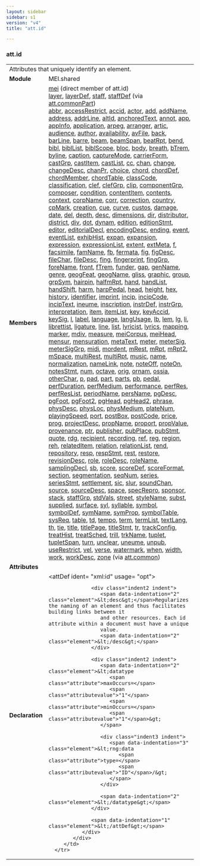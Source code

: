 ```yaml
---
layout: sidebar
sidebar: s1
version: "v4"
title: "att.id"

---
```


<div class="classSpec att">
   <h3 id="att.id">att.id</h3>
   <table class="wovenodd">
      <tr>
         <td colspan="2" class="wovenodd-col2">Attributes that uniquely identify an element.</td>
      </tr>
      <tr>
         <td class="wovenodd-col1">
            <strong>Module</strong>
         </td>
         <td class="wovenodd-col2">MEI.shared</td>
      </tr>
      <tr>
         <td class="wovenodd-col1">
            <strong>Members</strong>
         </td>
         <td class="wovenodd-col2">
            <div class="parent">
               <div>
                  <a class="link_odd_elementSpec" href="{{ site.baseurl }}/{{ page.version }}/elements/mei.html">mei</a> (direct member of att.id)
               </div>
               <div>
                  <a class="link_odd_elementSpec" href="{{ site.baseurl }}/{{ page.version }}/elements/layer.html">layer</a>, 
                  <a class="link_odd_elementSpec" href="{{ site.baseurl }}/{{ page.version }}/elements/layerDef.html">layerDef</a>, 
                  <a class="link_odd_elementSpec" href="{{ site.baseurl }}/{{ page.version }}/elements/staff.html">staff</a>, 
                  <a class="link_odd_elementSpec" href="{{ site.baseurl }}/{{ page.version }}/elements/staffDef.html">staffDef</a>
                  <span> (via 
                     <a class="link_odd_classSpec" href="{{ site.baseurl }}/{{ page.version }}/attribute-classes/att.commonPart.html">att.commonPart</a>)
                  </span>
               </div>
               <div>
                  <a class="link_odd_elementSpec" href="{{ site.baseurl }}/{{ page.version }}/elements/abbr.html">abbr</a>, 
                  <a class="link_odd_elementSpec" href="{{ site.baseurl }}/{{ page.version }}/elements/accessRestrict.html">accessRestrict</a>, 
                  <a class="link_odd_elementSpec" href="{{ site.baseurl }}/{{ page.version }}/elements/accid.html">accid</a>, 
                  <a class="link_odd_elementSpec" href="{{ site.baseurl }}/{{ page.version }}/elements/actor.html">actor</a>, 
                  <a class="link_odd_elementSpec" href="{{ site.baseurl }}/{{ page.version }}/elements/add.html">add</a>, 
                  <a class="link_odd_elementSpec" href="{{ site.baseurl }}/{{ page.version }}/elements/addName.html">addName</a>, 
                  <a class="link_odd_elementSpec" href="{{ site.baseurl }}/{{ page.version }}/elements/address.html">address</a>, 
                  <a class="link_odd_elementSpec" href="{{ site.baseurl }}/{{ page.version }}/elements/addrLine.html">addrLine</a>, 
                  <a class="link_odd_elementSpec" href="{{ site.baseurl }}/{{ page.version }}/elements/altId.html">altId</a>, 
                  <a class="link_odd_elementSpec" href="{{ site.baseurl }}/{{ page.version }}/elements/anchoredText.html">anchoredText</a>, 
                  <a class="link_odd_elementSpec" href="{{ site.baseurl }}/{{ page.version }}/elements/annot.html">annot</a>, 
                  <a class="link_odd_elementSpec" href="{{ site.baseurl }}/{{ page.version }}/elements/app.html">app</a>, 
                  <a class="link_odd_elementSpec" href="{{ site.baseurl }}/{{ page.version }}/elements/appInfo.html">appInfo</a>, 
                  <a class="link_odd_elementSpec" href="{{ site.baseurl }}/{{ page.version }}/elements/application.html">application</a>, 
                  <a class="link_odd_elementSpec" href="{{ site.baseurl }}/{{ page.version }}/elements/arpeg.html">arpeg</a>, 
                  <a class="link_odd_elementSpec" href="{{ site.baseurl }}/{{ page.version }}/elements/arranger.html">arranger</a>, 
                  <a class="link_odd_elementSpec" href="{{ site.baseurl }}/{{ page.version }}/elements/artic.html">artic</a>, 
                  <a class="link_odd_elementSpec" href="{{ site.baseurl }}/{{ page.version }}/elements/audience.html">audience</a>, 
                  <a class="link_odd_elementSpec" href="{{ site.baseurl }}/{{ page.version }}/elements/author.html">author</a>, 
                  <a class="link_odd_elementSpec" href="{{ site.baseurl }}/{{ page.version }}/elements/availability.html">availability</a>, 
                  <a class="link_odd_elementSpec" href="{{ site.baseurl }}/{{ page.version }}/elements/avFile.html">avFile</a>, 
                  <a class="link_odd_elementSpec" href="{{ site.baseurl }}/{{ page.version }}/elements/back.html">back</a>, 
                  <a class="link_odd_elementSpec" href="{{ site.baseurl }}/{{ page.version }}/elements/barLine.html">barLine</a>, 
                  <a class="link_odd_elementSpec" href="{{ site.baseurl }}/{{ page.version }}/elements/barre.html">barre</a>, 
                  <a class="link_odd_elementSpec" href="{{ site.baseurl }}/{{ page.version }}/elements/beam.html">beam</a>, 
                  <a class="link_odd_elementSpec" href="{{ site.baseurl }}/{{ page.version }}/elements/beamSpan.html">beamSpan</a>, 
                  <a class="link_odd_elementSpec" href="{{ site.baseurl }}/{{ page.version }}/elements/beatRpt.html">beatRpt</a>, 
                  <a class="link_odd_elementSpec" href="{{ site.baseurl }}/{{ page.version }}/elements/bend.html">bend</a>, 
                  <a class="link_odd_elementSpec" href="{{ site.baseurl }}/{{ page.version }}/elements/bibl.html">bibl</a>, 
                  <a class="link_odd_elementSpec" href="{{ site.baseurl }}/{{ page.version }}/elements/biblList.html">biblList</a>, 
                  <a class="link_odd_elementSpec" href="{{ site.baseurl }}/{{ page.version }}/elements/biblScope.html">biblScope</a>, 
                  <a class="link_odd_elementSpec" href="{{ site.baseurl }}/{{ page.version }}/elements/bloc.html">bloc</a>, 
                  <a class="link_odd_elementSpec" href="{{ site.baseurl }}/{{ page.version }}/elements/body.html">body</a>, 
                  <a class="link_odd_elementSpec" href="{{ site.baseurl }}/{{ page.version }}/elements/breath.html">breath</a>, 
                  <a class="link_odd_elementSpec" href="{{ site.baseurl }}/{{ page.version }}/elements/bTrem.html">bTrem</a>, 
                  <a class="link_odd_elementSpec" href="{{ site.baseurl }}/{{ page.version }}/elements/byline.html">byline</a>, 
                  <a class="link_odd_elementSpec" href="{{ site.baseurl }}/{{ page.version }}/elements/caption.html">caption</a>, 
                  <a class="link_odd_elementSpec" href="{{ site.baseurl }}/{{ page.version }}/elements/captureMode.html">captureMode</a>, 
                  <a class="link_odd_elementSpec" href="{{ site.baseurl }}/{{ page.version }}/elements/carrierForm.html">carrierForm</a>, 
                  <a class="link_odd_elementSpec" href="{{ site.baseurl }}/{{ page.version }}/elements/castGrp.html">castGrp</a>, 
                  <a class="link_odd_elementSpec" href="{{ site.baseurl }}/{{ page.version }}/elements/castItem.html">castItem</a>, 
                  <a class="link_odd_elementSpec" href="{{ site.baseurl }}/{{ page.version }}/elements/castList.html">castList</a>, 
                  <a class="link_odd_elementSpec" href="{{ site.baseurl }}/{{ page.version }}/elements/cc.html">cc</a>, 
                  <a class="link_odd_elementSpec" href="{{ site.baseurl }}/{{ page.version }}/elements/chan.html">chan</a>, 
                  <a class="link_odd_elementSpec" href="{{ site.baseurl }}/{{ page.version }}/elements/change.html">change</a>, 
                  <a class="link_odd_elementSpec" href="{{ site.baseurl }}/{{ page.version }}/elements/changeDesc.html">changeDesc</a>, 
                  <a class="link_odd_elementSpec" href="{{ site.baseurl }}/{{ page.version }}/elements/chanPr.html">chanPr</a>, 
                  <a class="link_odd_elementSpec" href="{{ site.baseurl }}/{{ page.version }}/elements/choice.html">choice</a>, 
                  <a class="link_odd_elementSpec" href="{{ site.baseurl }}/{{ page.version }}/elements/chord.html">chord</a>, 
                  <a class="link_odd_elementSpec" href="{{ site.baseurl }}/{{ page.version }}/elements/chordDef.html">chordDef</a>, 
                  <a class="link_odd_elementSpec" href="{{ site.baseurl }}/{{ page.version }}/elements/chordMember.html">chordMember</a>, 
                  <a class="link_odd_elementSpec" href="{{ site.baseurl }}/{{ page.version }}/elements/chordTable.html">chordTable</a>, 
                  <a class="link_odd_elementSpec" href="{{ site.baseurl }}/{{ page.version }}/elements/classCode.html">classCode</a>, 
                  <a class="link_odd_elementSpec" href="{{ site.baseurl }}/{{ page.version }}/elements/classification.html">classification</a>, 
                  <a class="link_odd_elementSpec" href="{{ site.baseurl }}/{{ page.version }}/elements/clef.html">clef</a>, 
                  <a class="link_odd_elementSpec" href="{{ site.baseurl }}/{{ page.version }}/elements/clefGrp.html">clefGrp</a>, 
                  <a class="link_odd_elementSpec" href="{{ site.baseurl }}/{{ page.version }}/elements/clip.html">clip</a>, 
                  <a class="link_odd_elementSpec" href="{{ site.baseurl }}/{{ page.version }}/elements/componentGrp.html">componentGrp</a>, 
                  <a class="link_odd_elementSpec" href="{{ site.baseurl }}/{{ page.version }}/elements/composer.html">composer</a>, 
                  <a class="link_odd_elementSpec" href="{{ site.baseurl }}/{{ page.version }}/elements/condition.html">condition</a>, 
                  <a class="link_odd_elementSpec" href="{{ site.baseurl }}/{{ page.version }}/elements/contentItem.html">contentItem</a>, 
                  <a class="link_odd_elementSpec" href="{{ site.baseurl }}/{{ page.version }}/elements/contents.html">contents</a>, 
                  <a class="link_odd_elementSpec" href="{{ site.baseurl }}/{{ page.version }}/elements/context.html">context</a>, 
                  <a class="link_odd_elementSpec" href="{{ site.baseurl }}/{{ page.version }}/elements/corpName.html">corpName</a>, 
                  <a class="link_odd_elementSpec" href="{{ site.baseurl }}/{{ page.version }}/elements/corr.html">corr</a>, 
                  <a class="link_odd_elementSpec" href="{{ site.baseurl }}/{{ page.version }}/elements/correction.html">correction</a>, 
                  <a class="link_odd_elementSpec" href="{{ site.baseurl }}/{{ page.version }}/elements/country.html">country</a>, 
                  <a class="link_odd_elementSpec" href="{{ site.baseurl }}/{{ page.version }}/elements/cpMark.html">cpMark</a>, 
                  <a class="link_odd_elementSpec" href="{{ site.baseurl }}/{{ page.version }}/elements/creation.html">creation</a>, 
                  <a class="link_odd_elementSpec" href="{{ site.baseurl }}/{{ page.version }}/elements/cue.html">cue</a>, 
                  <a class="link_odd_elementSpec" href="{{ site.baseurl }}/{{ page.version }}/elements/curve.html">curve</a>, 
                  <a class="link_odd_elementSpec" href="{{ site.baseurl }}/{{ page.version }}/elements/custos.html">custos</a>, 
                  <a class="link_odd_elementSpec" href="{{ site.baseurl }}/{{ page.version }}/elements/damage.html">damage</a>, 
                  <a class="link_odd_elementSpec" href="{{ site.baseurl }}/{{ page.version }}/elements/date.html">date</a>, 
                  <a class="link_odd_elementSpec" href="{{ site.baseurl }}/{{ page.version }}/elements/del.html">del</a>, 
                  <a class="link_odd_elementSpec" href="{{ site.baseurl }}/{{ page.version }}/elements/depth.html">depth</a>, 
                  <a class="link_odd_elementSpec" href="{{ site.baseurl }}/{{ page.version }}/elements/desc.html">desc</a>, 
                  <a class="link_odd_elementSpec" href="{{ site.baseurl }}/{{ page.version }}/elements/dimensions.html">dimensions</a>, 
                  <a class="link_odd_elementSpec" href="{{ site.baseurl }}/{{ page.version }}/elements/dir.html">dir</a>, 
                  <a class="link_odd_elementSpec" href="{{ site.baseurl }}/{{ page.version }}/elements/distributor.html">distributor</a>, 
                  <a class="link_odd_elementSpec" href="{{ site.baseurl }}/{{ page.version }}/elements/district.html">district</a>, 
                  <a class="link_odd_elementSpec" href="{{ site.baseurl }}/{{ page.version }}/elements/div.html">div</a>, 
                  <a class="link_odd_elementSpec" href="{{ site.baseurl }}/{{ page.version }}/elements/dot.html">dot</a>, 
                  <a class="link_odd_elementSpec" href="{{ site.baseurl }}/{{ page.version }}/elements/dynam.html">dynam</a>, 
                  <a class="link_odd_elementSpec" href="{{ site.baseurl }}/{{ page.version }}/elements/edition.html">edition</a>, 
                  <a class="link_odd_elementSpec" href="{{ site.baseurl }}/{{ page.version }}/elements/editionStmt.html">editionStmt</a>, 
                  <a class="link_odd_elementSpec" href="{{ site.baseurl }}/{{ page.version }}/elements/editor.html">editor</a>, 
                  <a class="link_odd_elementSpec" href="{{ site.baseurl }}/{{ page.version }}/elements/editorialDecl.html">editorialDecl</a>, 
                  <a class="link_odd_elementSpec" href="{{ site.baseurl }}/{{ page.version }}/elements/encodingDesc.html">encodingDesc</a>, 
                  <a class="link_odd_elementSpec" href="{{ site.baseurl }}/{{ page.version }}/elements/ending.html">ending</a>, 
                  <a class="link_odd_elementSpec" href="{{ site.baseurl }}/{{ page.version }}/elements/event.html">event</a>, 
                  <a class="link_odd_elementSpec" href="{{ site.baseurl }}/{{ page.version }}/elements/eventList.html">eventList</a>, 
                  <a class="link_odd_elementSpec" href="{{ site.baseurl }}/{{ page.version }}/elements/exhibHist.html">exhibHist</a>, 
                  <a class="link_odd_elementSpec" href="{{ site.baseurl }}/{{ page.version }}/elements/expan.html">expan</a>, 
                  <a class="link_odd_elementSpec" href="{{ site.baseurl }}/{{ page.version }}/elements/expansion.html">expansion</a>, 
                  <a class="link_odd_elementSpec" href="{{ site.baseurl }}/{{ page.version }}/elements/expression.html">expression</a>, 
                  <a class="link_odd_elementSpec" href="{{ site.baseurl }}/{{ page.version }}/elements/expressionList.html">expressionList</a>, 
                  <a class="link_odd_elementSpec" href="{{ site.baseurl }}/{{ page.version }}/elements/extent.html">extent</a>, 
                  <a class="link_odd_elementSpec" href="{{ site.baseurl }}/{{ page.version }}/elements/extMeta.html">extMeta</a>, 
                  <a class="link_odd_elementSpec" href="{{ site.baseurl }}/{{ page.version }}/elements/f.html">f</a>, 
                  <a class="link_odd_elementSpec" href="{{ site.baseurl }}/{{ page.version }}/elements/facsimile.html">facsimile</a>, 
                  <a class="link_odd_elementSpec" href="{{ site.baseurl }}/{{ page.version }}/elements/famName.html">famName</a>, 
                  <a class="link_odd_elementSpec" href="{{ site.baseurl }}/{{ page.version }}/elements/fb.html">fb</a>, 
                  <a class="link_odd_elementSpec" href="{{ site.baseurl }}/{{ page.version }}/elements/fermata.html">fermata</a>, 
                  <a class="link_odd_elementSpec" href="{{ site.baseurl }}/{{ page.version }}/elements/fig.html">fig</a>, 
                  <a class="link_odd_elementSpec" href="{{ site.baseurl }}/{{ page.version }}/elements/figDesc.html">figDesc</a>, 
                  <a class="link_odd_elementSpec" href="{{ site.baseurl }}/{{ page.version }}/elements/fileChar.html">fileChar</a>, 
                  <a class="link_odd_elementSpec" href="{{ site.baseurl }}/{{ page.version }}/elements/fileDesc.html">fileDesc</a>, 
                  <a class="link_odd_elementSpec" href="{{ site.baseurl }}/{{ page.version }}/elements/fing.html">fing</a>, 
                  <a class="link_odd_elementSpec" href="{{ site.baseurl }}/{{ page.version }}/elements/fingerprint.html">fingerprint</a>, 
                  <a class="link_odd_elementSpec" href="{{ site.baseurl }}/{{ page.version }}/elements/fingGrp.html">fingGrp</a>, 
                  <a class="link_odd_elementSpec" href="{{ site.baseurl }}/{{ page.version }}/elements/foreName.html">foreName</a>, 
                  <a class="link_odd_elementSpec" href="{{ site.baseurl }}/{{ page.version }}/elements/front.html">front</a>, 
                  <a class="link_odd_elementSpec" href="{{ site.baseurl }}/{{ page.version }}/elements/fTrem.html">fTrem</a>, 
                  <a class="link_odd_elementSpec" href="{{ site.baseurl }}/{{ page.version }}/elements/funder.html">funder</a>, 
                  <a class="link_odd_elementSpec" href="{{ site.baseurl }}/{{ page.version }}/elements/gap.html">gap</a>, 
                  <a class="link_odd_elementSpec" href="{{ site.baseurl }}/{{ page.version }}/elements/genName.html">genName</a>, 
                  <a class="link_odd_elementSpec" href="{{ site.baseurl }}/{{ page.version }}/elements/genre.html">genre</a>, 
                  <a class="link_odd_elementSpec" href="{{ site.baseurl }}/{{ page.version }}/elements/geogFeat.html">geogFeat</a>, 
                  <a class="link_odd_elementSpec" href="{{ site.baseurl }}/{{ page.version }}/elements/geogName.html">geogName</a>, 
                  <a class="link_odd_elementSpec" href="{{ site.baseurl }}/{{ page.version }}/elements/gliss.html">gliss</a>, 
                  <a class="link_odd_elementSpec" href="{{ site.baseurl }}/{{ page.version }}/elements/graphic.html">graphic</a>, 
                  <a class="link_odd_elementSpec" href="{{ site.baseurl }}/{{ page.version }}/elements/group.html">group</a>, 
                  <a class="link_odd_elementSpec" href="{{ site.baseurl }}/{{ page.version }}/elements/grpSym.html">grpSym</a>, 
                  <a class="link_odd_elementSpec" href="{{ site.baseurl }}/{{ page.version }}/elements/hairpin.html">hairpin</a>, 
                  <a class="link_odd_elementSpec" href="{{ site.baseurl }}/{{ page.version }}/elements/halfmRpt.html">halfmRpt</a>, 
                  <a class="link_odd_elementSpec" href="{{ site.baseurl }}/{{ page.version }}/elements/hand.html">hand</a>, 
                  <a class="link_odd_elementSpec" href="{{ site.baseurl }}/{{ page.version }}/elements/handList.html">handList</a>, 
                  <a class="link_odd_elementSpec" href="{{ site.baseurl }}/{{ page.version }}/elements/handShift.html">handShift</a>, 
                  <a class="link_odd_elementSpec" href="{{ site.baseurl }}/{{ page.version }}/elements/harm.html">harm</a>, 
                  <a class="link_odd_elementSpec" href="{{ site.baseurl }}/{{ page.version }}/elements/harpPedal.html">harpPedal</a>, 
                  <a class="link_odd_elementSpec" href="{{ site.baseurl }}/{{ page.version }}/elements/head.html">head</a>, 
                  <a class="link_odd_elementSpec" href="{{ site.baseurl }}/{{ page.version }}/elements/height.html">height</a>, 
                  <a class="link_odd_elementSpec" href="{{ site.baseurl }}/{{ page.version }}/elements/hex.html">hex</a>, 
                  <a class="link_odd_elementSpec" href="{{ site.baseurl }}/{{ page.version }}/elements/history.html">history</a>, 
                  <a class="link_odd_elementSpec" href="{{ site.baseurl }}/{{ page.version }}/elements/identifier.html">identifier</a>, 
                  <a class="link_odd_elementSpec" href="{{ site.baseurl }}/{{ page.version }}/elements/imprint.html">imprint</a>, 
                  <a class="link_odd_elementSpec" href="{{ site.baseurl }}/{{ page.version }}/elements/incip.html">incip</a>, 
                  <a class="link_odd_elementSpec" href="{{ site.baseurl }}/{{ page.version }}/elements/incipCode.html">incipCode</a>, 
                  <a class="link_odd_elementSpec" href="{{ site.baseurl }}/{{ page.version }}/elements/incipText.html">incipText</a>, 
                  <a class="link_odd_elementSpec" href="{{ site.baseurl }}/{{ page.version }}/elements/ineume.html">ineume</a>, 
                  <a class="link_odd_elementSpec" href="{{ site.baseurl }}/{{ page.version }}/elements/inscription.html">inscription</a>, 
                  <a class="link_odd_elementSpec" href="{{ site.baseurl }}/{{ page.version }}/elements/instrDef.html">instrDef</a>, 
                  <a class="link_odd_elementSpec" href="{{ site.baseurl }}/{{ page.version }}/elements/instrGrp.html">instrGrp</a>, 
                  <a class="link_odd_elementSpec" href="{{ site.baseurl }}/{{ page.version }}/elements/interpretation.html">interpretation</a>, 
                  <a class="link_odd_elementSpec" href="{{ site.baseurl }}/{{ page.version }}/elements/item.html">item</a>, 
                  <a class="link_odd_elementSpec" href="{{ site.baseurl }}/{{ page.version }}/elements/itemList.html">itemList</a>, 
                  <a class="link_odd_elementSpec" href="{{ site.baseurl }}/{{ page.version }}/elements/key.html">key</a>, 
                  <a class="link_odd_elementSpec" href="{{ site.baseurl }}/{{ page.version }}/elements/keyAccid.html">keyAccid</a>, 
                  <a class="link_odd_elementSpec" href="{{ site.baseurl }}/{{ page.version }}/elements/keySig.html">keySig</a>, 
                  <a class="link_odd_elementSpec" href="{{ site.baseurl }}/{{ page.version }}/elements/l.html">l</a>, 
                  <a class="link_odd_elementSpec" href="{{ site.baseurl }}/{{ page.version }}/elements/label.html">label</a>, 
                  <a class="link_odd_elementSpec" href="{{ site.baseurl }}/{{ page.version }}/elements/language.html">language</a>, 
                  <a class="link_odd_elementSpec" href="{{ site.baseurl }}/{{ page.version }}/elements/langUsage.html">langUsage</a>, 
                  <a class="link_odd_elementSpec" href="{{ site.baseurl }}/{{ page.version }}/elements/lb.html">lb</a>, 
                  <a class="link_odd_elementSpec" href="{{ site.baseurl }}/{{ page.version }}/elements/lem.html">lem</a>, 
                  <a class="link_odd_elementSpec" href="{{ site.baseurl }}/{{ page.version }}/elements/lg.html">lg</a>, 
                  <a class="link_odd_elementSpec" href="{{ site.baseurl }}/{{ page.version }}/elements/li.html">li</a>, 
                  <a class="link_odd_elementSpec" href="{{ site.baseurl }}/{{ page.version }}/elements/librettist.html">librettist</a>, 
                  <a class="link_odd_elementSpec" href="{{ site.baseurl }}/{{ page.version }}/elements/ligature.html">ligature</a>, 
                  <a class="link_odd_elementSpec" href="{{ site.baseurl }}/{{ page.version }}/elements/line.html">line</a>, 
                  <a class="link_odd_elementSpec" href="{{ site.baseurl }}/{{ page.version }}/elements/list.html">list</a>, 
                  <a class="link_odd_elementSpec" href="{{ site.baseurl }}/{{ page.version }}/elements/lyricist.html">lyricist</a>, 
                  <a class="link_odd_elementSpec" href="{{ site.baseurl }}/{{ page.version }}/elements/lyrics.html">lyrics</a>, 
                  <a class="link_odd_elementSpec" href="{{ site.baseurl }}/{{ page.version }}/elements/mapping.html">mapping</a>, 
                  <a class="link_odd_elementSpec" href="{{ site.baseurl }}/{{ page.version }}/elements/marker.html">marker</a>, 
                  <a class="link_odd_elementSpec" href="{{ site.baseurl }}/{{ page.version }}/elements/mdiv.html">mdiv</a>, 
                  <a class="link_odd_elementSpec" href="{{ site.baseurl }}/{{ page.version }}/elements/measure.html">measure</a>, 
                  <a class="link_odd_elementSpec" href="{{ site.baseurl }}/{{ page.version }}/elements/meiCorpus.html">meiCorpus</a>, 
                  <a class="link_odd_elementSpec" href="{{ site.baseurl }}/{{ page.version }}/elements/meiHead.html">meiHead</a>, 
                  <a class="link_odd_elementSpec" href="{{ site.baseurl }}/{{ page.version }}/elements/mensur.html">mensur</a>, 
                  <a class="link_odd_elementSpec" href="{{ site.baseurl }}/{{ page.version }}/elements/mensuration.html">mensuration</a>, 
                  <a class="link_odd_elementSpec" href="{{ site.baseurl }}/{{ page.version }}/elements/metaText.html">metaText</a>, 
                  <a class="link_odd_elementSpec" href="{{ site.baseurl }}/{{ page.version }}/elements/meter.html">meter</a>, 
                  <a class="link_odd_elementSpec" href="{{ site.baseurl }}/{{ page.version }}/elements/meterSig.html">meterSig</a>, 
                  <a class="link_odd_elementSpec" href="{{ site.baseurl }}/{{ page.version }}/elements/meterSigGrp.html">meterSigGrp</a>, 
                  <a class="link_odd_elementSpec" href="{{ site.baseurl }}/{{ page.version }}/elements/midi.html">midi</a>, 
                  <a class="link_odd_elementSpec" href="{{ site.baseurl }}/{{ page.version }}/elements/mordent.html">mordent</a>, 
                  <a class="link_odd_elementSpec" href="{{ site.baseurl }}/{{ page.version }}/elements/mRest.html">mRest</a>, 
                  <a class="link_odd_elementSpec" href="{{ site.baseurl }}/{{ page.version }}/elements/mRpt.html">mRpt</a>, 
                  <a class="link_odd_elementSpec" href="{{ site.baseurl }}/{{ page.version }}/elements/mRpt2.html">mRpt2</a>, 
                  <a class="link_odd_elementSpec" href="{{ site.baseurl }}/{{ page.version }}/elements/mSpace.html">mSpace</a>, 
                  <a class="link_odd_elementSpec" href="{{ site.baseurl }}/{{ page.version }}/elements/multiRest.html">multiRest</a>, 
                  <a class="link_odd_elementSpec" href="{{ site.baseurl }}/{{ page.version }}/elements/multiRpt.html">multiRpt</a>, 
                  <a class="link_odd_elementSpec" href="{{ site.baseurl }}/{{ page.version }}/elements/music.html">music</a>, 
                  <a class="link_odd_elementSpec" href="{{ site.baseurl }}/{{ page.version }}/elements/name.html">name</a>, 
                  <a class="link_odd_elementSpec" href="{{ site.baseurl }}/{{ page.version }}/elements/normalization.html">normalization</a>, 
                  <a class="link_odd_elementSpec" href="{{ site.baseurl }}/{{ page.version }}/elements/nameLink.html">nameLink</a>, 
                  <a class="link_odd_elementSpec" href="{{ site.baseurl }}/{{ page.version }}/elements/note.html">note</a>, 
                  <a class="link_odd_elementSpec" href="{{ site.baseurl }}/{{ page.version }}/elements/noteOff.html">noteOff</a>, 
                  <a class="link_odd_elementSpec" href="{{ site.baseurl }}/{{ page.version }}/elements/noteOn.html">noteOn</a>, 
                  <a class="link_odd_elementSpec" href="{{ site.baseurl }}/{{ page.version }}/elements/notesStmt.html">notesStmt</a>, 
                  <a class="link_odd_elementSpec" href="{{ site.baseurl }}/{{ page.version }}/elements/num.html">num</a>, 
                  <a class="link_odd_elementSpec" href="{{ site.baseurl }}/{{ page.version }}/elements/octave.html">octave</a>, 
                  <a class="link_odd_elementSpec" href="{{ site.baseurl }}/{{ page.version }}/elements/orig.html">orig</a>, 
                  <a class="link_odd_elementSpec" href="{{ site.baseurl }}/{{ page.version }}/elements/ornam.html">ornam</a>, 
                  <a class="link_odd_elementSpec" href="{{ site.baseurl }}/{{ page.version }}/elements/ossia.html">ossia</a>, 
                  <a class="link_odd_elementSpec" href="{{ site.baseurl }}/{{ page.version }}/elements/otherChar.html">otherChar</a>, 
                  <a class="link_odd_elementSpec" href="{{ site.baseurl }}/{{ page.version }}/elements/p.html">p</a>, 
                  <a class="link_odd_elementSpec" href="{{ site.baseurl }}/{{ page.version }}/elements/pad.html">pad</a>, 
                  <a class="link_odd_elementSpec" href="{{ site.baseurl }}/{{ page.version }}/elements/part.html">part</a>, 
                  <a class="link_odd_elementSpec" href="{{ site.baseurl }}/{{ page.version }}/elements/parts.html">parts</a>, 
                  <a class="link_odd_elementSpec" href="{{ site.baseurl }}/{{ page.version }}/elements/pb.html">pb</a>, 
                  <a class="link_odd_elementSpec" href="{{ site.baseurl }}/{{ page.version }}/elements/pedal.html">pedal</a>, 
                  <a class="link_odd_elementSpec" href="{{ site.baseurl }}/{{ page.version }}/elements/perfDuration.html">perfDuration</a>, 
                  <a class="link_odd_elementSpec" href="{{ site.baseurl }}/{{ page.version }}/elements/perfMedium.html">perfMedium</a>, 
                  <a class="link_odd_elementSpec" href="{{ site.baseurl }}/{{ page.version }}/elements/performance.html">performance</a>, 
                  <a class="link_odd_elementSpec" href="{{ site.baseurl }}/{{ page.version }}/elements/perfRes.html">perfRes</a>, 
                  <a class="link_odd_elementSpec" href="{{ site.baseurl }}/{{ page.version }}/elements/perfResList.html">perfResList</a>, 
                  <a class="link_odd_elementSpec" href="{{ site.baseurl }}/{{ page.version }}/elements/periodName.html">periodName</a>, 
                  <a class="link_odd_elementSpec" href="{{ site.baseurl }}/{{ page.version }}/elements/persName.html">persName</a>, 
                  <a class="link_odd_elementSpec" href="{{ site.baseurl }}/{{ page.version }}/elements/pgDesc.html">pgDesc</a>, 
                  <a class="link_odd_elementSpec" href="{{ site.baseurl }}/{{ page.version }}/elements/pgFoot.html">pgFoot</a>, 
                  <a class="link_odd_elementSpec" href="{{ site.baseurl }}/{{ page.version }}/elements/pgFoot2.html">pgFoot2</a>, 
                  <a class="link_odd_elementSpec" href="{{ site.baseurl }}/{{ page.version }}/elements/pgHead.html">pgHead</a>, 
                  <a class="link_odd_elementSpec" href="{{ site.baseurl }}/{{ page.version }}/elements/pgHead2.html">pgHead2</a>, 
                  <a class="link_odd_elementSpec" href="{{ site.baseurl }}/{{ page.version }}/elements/phrase.html">phrase</a>, 
                  <a class="link_odd_elementSpec" href="{{ site.baseurl }}/{{ page.version }}/elements/physDesc.html">physDesc</a>, 
                  <a class="link_odd_elementSpec" href="{{ site.baseurl }}/{{ page.version }}/elements/physLoc.html">physLoc</a>, 
                  <a class="link_odd_elementSpec" href="{{ site.baseurl }}/{{ page.version }}/elements/physMedium.html">physMedium</a>, 
                  <a class="link_odd_elementSpec" href="{{ site.baseurl }}/{{ page.version }}/elements/plateNum.html">plateNum</a>, 
                  <a class="link_odd_elementSpec" href="{{ site.baseurl }}/{{ page.version }}/elements/playingSpeed.html">playingSpeed</a>, 
                  <a class="link_odd_elementSpec" href="{{ site.baseurl }}/{{ page.version }}/elements/port.html">port</a>, 
                  <a class="link_odd_elementSpec" href="{{ site.baseurl }}/{{ page.version }}/elements/postBox.html">postBox</a>, 
                  <a class="link_odd_elementSpec" href="{{ site.baseurl }}/{{ page.version }}/elements/postCode.html">postCode</a>, 
                  <a class="link_odd_elementSpec" href="{{ site.baseurl }}/{{ page.version }}/elements/price.html">price</a>, 
                  <a class="link_odd_elementSpec" href="{{ site.baseurl }}/{{ page.version }}/elements/prog.html">prog</a>, 
                  <a class="link_odd_elementSpec" href="{{ site.baseurl }}/{{ page.version }}/elements/projectDesc.html">projectDesc</a>, 
                  <a class="link_odd_elementSpec" href="{{ site.baseurl }}/{{ page.version }}/elements/propName.html">propName</a>, 
                  <a class="link_odd_elementSpec" href="{{ site.baseurl }}/{{ page.version }}/elements/proport.html">proport</a>, 
                  <a class="link_odd_elementSpec" href="{{ site.baseurl }}/{{ page.version }}/elements/propValue.html">propValue</a>, 
                  <a class="link_odd_elementSpec" href="{{ site.baseurl }}/{{ page.version }}/elements/provenance.html">provenance</a>, 
                  <a class="link_odd_elementSpec" href="{{ site.baseurl }}/{{ page.version }}/elements/ptr.html">ptr</a>, 
                  <a class="link_odd_elementSpec" href="{{ site.baseurl }}/{{ page.version }}/elements/publisher.html">publisher</a>, 
                  <a class="link_odd_elementSpec" href="{{ site.baseurl }}/{{ page.version }}/elements/pubPlace.html">pubPlace</a>, 
                  <a class="link_odd_elementSpec" href="{{ site.baseurl }}/{{ page.version }}/elements/pubStmt.html">pubStmt</a>, 
                  <a class="link_odd_elementSpec" href="{{ site.baseurl }}/{{ page.version }}/elements/quote.html">quote</a>, 
                  <a class="link_odd_elementSpec" href="{{ site.baseurl }}/{{ page.version }}/elements/rdg.html">rdg</a>, 
                  <a class="link_odd_elementSpec" href="{{ site.baseurl }}/{{ page.version }}/elements/recipient.html">recipient</a>, 
                  <a class="link_odd_elementSpec" href="{{ site.baseurl }}/{{ page.version }}/elements/recording.html">recording</a>, 
                  <a class="link_odd_elementSpec" href="{{ site.baseurl }}/{{ page.version }}/elements/ref.html">ref</a>, 
                  <a class="link_odd_elementSpec" href="{{ site.baseurl }}/{{ page.version }}/elements/reg.html">reg</a>, 
                  <a class="link_odd_elementSpec" href="{{ site.baseurl }}/{{ page.version }}/elements/region.html">region</a>, 
                  <a class="link_odd_elementSpec" href="{{ site.baseurl }}/{{ page.version }}/elements/reh.html">reh</a>, 
                  <a class="link_odd_elementSpec" href="{{ site.baseurl }}/{{ page.version }}/elements/relatedItem.html">relatedItem</a>, 
                  <a class="link_odd_elementSpec" href="{{ site.baseurl }}/{{ page.version }}/elements/relation.html">relation</a>, 
                  <a class="link_odd_elementSpec" href="{{ site.baseurl }}/{{ page.version }}/elements/relationList.html">relationList</a>, 
                  <a class="link_odd_elementSpec" href="{{ site.baseurl }}/{{ page.version }}/elements/rend.html">rend</a>, 
                  <a class="link_odd_elementSpec" href="{{ site.baseurl }}/{{ page.version }}/elements/repository.html">repository</a>, 
                  <a class="link_odd_elementSpec" href="{{ site.baseurl }}/{{ page.version }}/elements/resp.html">resp</a>, 
                  <a class="link_odd_elementSpec" href="{{ site.baseurl }}/{{ page.version }}/elements/respStmt.html">respStmt</a>, 
                  <a class="link_odd_elementSpec" href="{{ site.baseurl }}/{{ page.version }}/elements/rest.html">rest</a>, 
                  <a class="link_odd_elementSpec" href="{{ site.baseurl }}/{{ page.version }}/elements/restore.html">restore</a>, 
                  <a class="link_odd_elementSpec" href="{{ site.baseurl }}/{{ page.version }}/elements/revisionDesc.html">revisionDesc</a>, 
                  <a class="link_odd_elementSpec" href="{{ site.baseurl }}/{{ page.version }}/elements/role.html">role</a>, 
                  <a class="link_odd_elementSpec" href="{{ site.baseurl }}/{{ page.version }}/elements/roleDesc.html">roleDesc</a>, 
                  <a class="link_odd_elementSpec" href="{{ site.baseurl }}/{{ page.version }}/elements/roleName.html">roleName</a>, 
                  <a class="link_odd_elementSpec" href="{{ site.baseurl }}/{{ page.version }}/elements/samplingDecl.html">samplingDecl</a>, 
                  <a class="link_odd_elementSpec" href="{{ site.baseurl }}/{{ page.version }}/elements/sb.html">sb</a>, 
                  <a class="link_odd_elementSpec" href="{{ site.baseurl }}/{{ page.version }}/elements/score.html">score</a>, 
                  <a class="link_odd_elementSpec" href="{{ site.baseurl }}/{{ page.version }}/elements/scoreDef.html">scoreDef</a>, 
                  <a class="link_odd_elementSpec" href="{{ site.baseurl }}/{{ page.version }}/elements/scoreFormat.html">scoreFormat</a>, 
                  <a class="link_odd_elementSpec" href="{{ site.baseurl }}/{{ page.version }}/elements/section.html">section</a>, 
                  <a class="link_odd_elementSpec" href="{{ site.baseurl }}/{{ page.version }}/elements/segmentation.html">segmentation</a>, 
                  <a class="link_odd_elementSpec" href="{{ site.baseurl }}/{{ page.version }}/elements/seqNum.html">seqNum</a>, 
                  <a class="link_odd_elementSpec" href="{{ site.baseurl }}/{{ page.version }}/elements/series.html">series</a>, 
                  <a class="link_odd_elementSpec" href="{{ site.baseurl }}/{{ page.version }}/elements/seriesStmt.html">seriesStmt</a>, 
                  <a class="link_odd_elementSpec" href="{{ site.baseurl }}/{{ page.version }}/elements/settlement.html">settlement</a>, 
                  <a class="link_odd_elementSpec" href="{{ site.baseurl }}/{{ page.version }}/elements/sic.html">sic</a>, 
                  <a class="link_odd_elementSpec" href="{{ site.baseurl }}/{{ page.version }}/elements/slur.html">slur</a>, 
                  <a class="link_odd_elementSpec" href="{{ site.baseurl }}/{{ page.version }}/elements/soundChan.html">soundChan</a>, 
                  <a class="link_odd_elementSpec" href="{{ site.baseurl }}/{{ page.version }}/elements/source.html">source</a>, 
                  <a class="link_odd_elementSpec" href="{{ site.baseurl }}/{{ page.version }}/elements/sourceDesc.html">sourceDesc</a>, 
                  <a class="link_odd_elementSpec" href="{{ site.baseurl }}/{{ page.version }}/elements/space.html">space</a>, 
                  <a class="link_odd_elementSpec" href="{{ site.baseurl }}/{{ page.version }}/elements/specRepro.html">specRepro</a>, 
                  <a class="link_odd_elementSpec" href="{{ site.baseurl }}/{{ page.version }}/elements/sponsor.html">sponsor</a>, 
                  <a class="link_odd_elementSpec" href="{{ site.baseurl }}/{{ page.version }}/elements/stack.html">stack</a>, 
                  <a class="link_odd_elementSpec" href="{{ site.baseurl }}/{{ page.version }}/elements/staffGrp.html">staffGrp</a>, 
                  <a class="link_odd_elementSpec" href="{{ site.baseurl }}/{{ page.version }}/elements/stdVals.html">stdVals</a>, 
                  <a class="link_odd_elementSpec" href="{{ site.baseurl }}/{{ page.version }}/elements/street.html">street</a>, 
                  <a class="link_odd_elementSpec" href="{{ site.baseurl }}/{{ page.version }}/elements/styleName.html">styleName</a>, 
                  <a class="link_odd_elementSpec" href="{{ site.baseurl }}/{{ page.version }}/elements/subst.html">subst</a>, 
                  <a class="link_odd_elementSpec" href="{{ site.baseurl }}/{{ page.version }}/elements/supplied.html">supplied</a>, 
                  <a class="link_odd_elementSpec" href="{{ site.baseurl }}/{{ page.version }}/elements/surface.html">surface</a>, 
                  <a class="link_odd_elementSpec" href="{{ site.baseurl }}/{{ page.version }}/elements/syl.html">syl</a>, 
                  <a class="link_odd_elementSpec" href="{{ site.baseurl }}/{{ page.version }}/elements/syllable.html">syllable</a>, 
                  <a class="link_odd_elementSpec" href="{{ site.baseurl }}/{{ page.version }}/elements/symbol.html">symbol</a>, 
                  <a class="link_odd_elementSpec" href="{{ site.baseurl }}/{{ page.version }}/elements/symbolDef.html">symbolDef</a>, 
                  <a class="link_odd_elementSpec" href="{{ site.baseurl }}/{{ page.version }}/elements/symName.html">symName</a>, 
                  <a class="link_odd_elementSpec" href="{{ site.baseurl }}/{{ page.version }}/elements/symProp.html">symProp</a>, 
                  <a class="link_odd_elementSpec" href="{{ site.baseurl }}/{{ page.version }}/elements/symbolTable.html">symbolTable</a>, 
                  <a class="link_odd_elementSpec" href="{{ site.baseurl }}/{{ page.version }}/elements/sysReq.html">sysReq</a>, 
                  <a class="link_odd_elementSpec" href="{{ site.baseurl }}/{{ page.version }}/elements/table.html">table</a>, 
                  <a class="link_odd_elementSpec" href="{{ site.baseurl }}/{{ page.version }}/elements/td.html">td</a>, 
                  <a class="link_odd_elementSpec" href="{{ site.baseurl }}/{{ page.version }}/elements/tempo.html">tempo</a>, 
                  <a class="link_odd_elementSpec" href="{{ site.baseurl }}/{{ page.version }}/elements/term.html">term</a>, 
                  <a class="link_odd_elementSpec" href="{{ site.baseurl }}/{{ page.version }}/elements/termList.html">termList</a>, 
                  <a class="link_odd_elementSpec" href="{{ site.baseurl }}/{{ page.version }}/elements/textLang.html">textLang</a>, 
                  <a class="link_odd_elementSpec" href="{{ site.baseurl }}/{{ page.version }}/elements/th.html">th</a>, 
                  <a class="link_odd_elementSpec" href="{{ site.baseurl }}/{{ page.version }}/elements/tie.html">tie</a>, 
                  <a class="link_odd_elementSpec" href="{{ site.baseurl }}/{{ page.version }}/elements/title.html">title</a>, 
                  <a class="link_odd_elementSpec" href="{{ site.baseurl }}/{{ page.version }}/elements/titlePage.html">titlePage</a>, 
                  <a class="link_odd_elementSpec" href="{{ site.baseurl }}/{{ page.version }}/elements/titleStmt.html">titleStmt</a>, 
                  <a class="link_odd_elementSpec" href="{{ site.baseurl }}/{{ page.version }}/elements/tr.html">tr</a>, 
                  <a class="link_odd_elementSpec" href="{{ site.baseurl }}/{{ page.version }}/elements/trackConfig.html">trackConfig</a>, 
                  <a class="link_odd_elementSpec" href="{{ site.baseurl }}/{{ page.version }}/elements/treatHist.html">treatHist</a>, 
                  <a class="link_odd_elementSpec" href="{{ site.baseurl }}/{{ page.version }}/elements/treatSched.html">treatSched</a>, 
                  <a class="link_odd_elementSpec" href="{{ site.baseurl }}/{{ page.version }}/elements/trill.html">trill</a>, 
                  <a class="link_odd_elementSpec" href="{{ site.baseurl }}/{{ page.version }}/elements/trkName.html">trkName</a>, 
                  <a class="link_odd_elementSpec" href="{{ site.baseurl }}/{{ page.version }}/elements/tuplet.html">tuplet</a>, 
                  <a class="link_odd_elementSpec" href="{{ site.baseurl }}/{{ page.version }}/elements/tupletSpan.html">tupletSpan</a>, 
                  <a class="link_odd_elementSpec" href="{{ site.baseurl }}/{{ page.version }}/elements/turn.html">turn</a>, 
                  <a class="link_odd_elementSpec" href="{{ site.baseurl }}/{{ page.version }}/elements/unclear.html">unclear</a>, 
                  <a class="link_odd_elementSpec" href="{{ site.baseurl }}/{{ page.version }}/elements/uneume.html">uneume</a>, 
                  <a class="link_odd_elementSpec" href="{{ site.baseurl }}/{{ page.version }}/elements/unpub.html">unpub</a>, 
                  <a class="link_odd_elementSpec" href="{{ site.baseurl }}/{{ page.version }}/elements/useRestrict.html">useRestrict</a>, 
                  <a class="link_odd_elementSpec" href="{{ site.baseurl }}/{{ page.version }}/elements/vel.html">vel</a>, 
                  <a class="link_odd_elementSpec" href="{{ site.baseurl }}/{{ page.version }}/elements/verse.html">verse</a>, 
                  <a class="link_odd_elementSpec" href="{{ site.baseurl }}/{{ page.version }}/elements/watermark.html">watermark</a>, 
                  <a class="link_odd_elementSpec" href="{{ site.baseurl }}/{{ page.version }}/elements/when.html">when</a>, 
                  <a class="link_odd_elementSpec" href="{{ site.baseurl }}/{{ page.version }}/elements/width.html">width</a>, 
                  <a class="link_odd_elementSpec" href="{{ site.baseurl }}/{{ page.version }}/elements/work.html">work</a>, 
                  <a class="link_odd_elementSpec" href="{{ site.baseurl }}/{{ page.version }}/elements/workDesc.html">workDesc</a>, 
                  <a class="link_odd_elementSpec" href="{{ site.baseurl }}/{{ page.version }}/elements/zone.html">zone</a>
                  <span> (via 
                     <a class="link_odd_classSpec" href="{{ site.baseurl }}/{{ page.version }}/attribute-classes/att.common.html">att.common</a>)
                  </span>
               </div>
            </div>
         </td>
      </tr>
      <tr>
         <td class="wovenodd-col1">
            <strong>Attributes</strong>
         </td>
         <td class="wovenodd-col2"></td>
      </tr>
      <tr>
         <td class="wovenodd-col1">
            <strong>Declaration</strong>
         </td>
         <td class="wovenodd-col2">
            <div xml:space="preserve" class="pre">
               <div class="indent1 indent">
                  <span data-indentation="1" class="element">&lt;attDef 
                     <span class="attribute">ident=</span>
                     <span class="attributevalue">"xml:id"</span> 
                     <span class="attribute">usage=</span>
                     <span class="attributevalue">"opt"</span>&gt;
                  </span>
                  
                  <div class="indent2 indent">
                     <span data-indentation="2" class="element">&lt;desc&gt;</span>Regularizes the naming of an element and thus facilitates building links between it
                     and other resources. Each id attribute within a document must have a unique
                     value.
                     <span data-indentation="2" class="element">&lt;/desc&gt;</span>
                  </div>
                  
                  <div class="indent2 indent">
                     <span data-indentation="2" class="element">&lt;datatype 
                        <span class="attribute">maxOccurs=</span>
                        <span class="attributevalue">"1"</span> 
                        <span class="attribute">minOccurs=</span>
                        <span class="attributevalue">"1"</span>&gt;
                     </span>
                     
                     <div class="indent3 indent">
                        <span data-indentation="3" class="element">&lt;rng:data 
                           <span class="attribute">type=</span>
                           <span class="attributevalue">"ID"</span>/&gt;
                        </span>
                     </div>
                     
                     <span data-indentation="2" class="element">&lt;/datatype&gt;</span>
                  </div>
                  
                  <span data-indentation="1" class="element">&lt;/attDef&gt;</span>
               </div>
            </div>
         </td>
      </tr>
   </table>
</div>